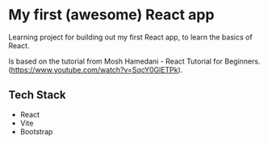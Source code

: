 # My first (awesome) React app

Learning project for building out my first React app, to learn the basics of React.

Is based on the tutorial from Mosh Hamedani - React Tutorial for Beginners. (https://www.youtube.com/watch?v=SqcY0GlETPk).

## Tech Stack

- React
- Vite
- Bootstrap
